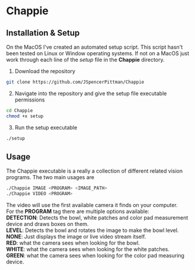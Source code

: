 # Chappie
## Installation & Setup
On the MacOS I've created an automated setup script. This script hasn't been tested on Linux or Window operating systems. If not on a MacOS just work through each line of the *setup* file in the **Chappie** directory.

1. Download the repository
```bash
git clone https://github.com/JSpencerPittman/Chappie
```
2. Navigate into the repository and give the setup file executable permissions
```bash
cd Chappie
chmod +x setup
```
3. Run the setup executable
```bash
./setup
```

## Usage
The Chappie executable is a really a collection of different related vision programs.
The two main usages are
```bash
./Chappie IMAGE <PROGRAM> <IMAGE_PATH>
./Chappie VIDEO <PROGRAM>
```

The video will use the first available camera it finds on your computer.<br>
For the **PROGRAM** tag there are multiple options available:<br>
**DETECTION**: Detects the bowl, white patches and color pad measurement device and draws boxes on them.<br>
**LEVEL**: Detects the bowl and rotates the image to make the bowl level.<br>
**NONE**: Just displays the image or live video stream itself.<br>
**RED**: what the camera sees when looking for the bowl.<br>
**WHITE**: what the camera sees when looking for the white patches.<br>
**GREEN**: what the camera sees when looking for the color pad measuring device.<br>
